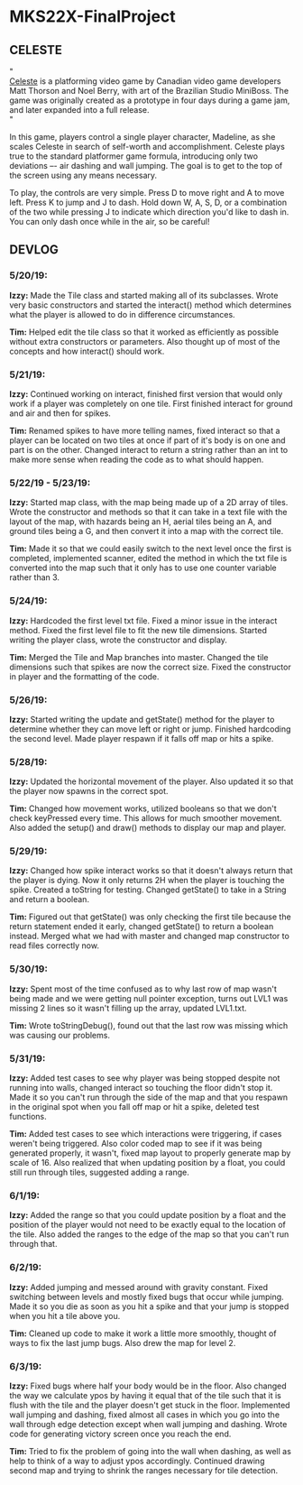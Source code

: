 # MKS22X-FinalProject

## CELESTE

"  
[Celeste](http://www.celestegame.com/) is a platforming video game by Canadian video game developers Matt Thorson and Noel Berry, with art of the Brazilian Studio MiniBoss. The game was originally created as a prototype in four days during a game jam, and later expanded into a full release.  
"  

In this game, players control a single player character, Madeline, as she scales Celeste in search of self-worth and accomplishment. Celeste plays true to the standard platformer game formula, introducing only two deviations –- air dashing and wall jumping. The goal is to get to the top of the screen using any means necessary.

To play, the controls are very simple. Press D to move right and A to move left. Press K to jump and J to dash. Hold down W, A, S, D, or a combination of the two while pressing J to indicate which direction you'd like to dash in. You can only dash once while in the air, so be careful!


## DEVLOG

### 5/20/19:
**Izzy:** Made the Tile class and started making all of its subclasses. Wrote very basic constructors and started the interact() method which determines what the player is allowed to do in difference circumstances.

**Tim:** Helped edit the tile class so that it worked as efficiently as possible without extra constructors or parameters. Also thought up of most of the concepts and how interact() should work.


### 5/21/19:
**Izzy:** Continued working on interact, finished first version that would only work if a player was completely on one tile. First finished interact for ground and air and then for spikes.

**Tim:** Renamed spikes to have more telling names, fixed interact so that a player can be located on two tiles at once if part of it's body is on one and part is on the other. Changed interact to return a string rather than an int to make more sense when reading the code as to what should happen.


### 5/22/19 - 5/23/19:
**Izzy:** Started map class, with the map being made up of a 2D array of tiles. Wrote the constructor and methods so that it can take in a text file with the layout of the map, with hazards being an H, aerial tiles being an A, and ground tiles being a G, and then convert it into a map with the correct tile.

**Tim:** Made it so that we could easily switch to the next level once the first is completed, implemented scanner, edited the method in which the txt file is converted into the map such that it only has to use one counter variable rather than 3.


### 5/24/19:
**Izzy:** Hardcoded the first level txt file. Fixed a minor issue in the interact method. Fixed the first level file to fit the new tile dimensions. Started writing the player class, wrote the constructor and display.

**Tim:** Merged the Tile and Map branches into master. Changed the tile dimensions such that spikes are now the correct size. Fixed the constructor in player and the formatting of the code.


### 5/26/19:
**Izzy:** Started writing the update and getState() method for the player to determine whether they can move left or right or jump. Finished hardcoding the second level. Made player respawn if it falls off map or hits a spike.


### 5/28/19:
**Izzy:** Updated the horizontal movement of the player. Also updated it so that the player now spawns in the correct spot.

**Tim:** Changed how movement works, utilized booleans so that we don't check keyPressed every time. This allows for much smoother movement. Also added the setup() and draw() methods to display our map and player.


### 5/29/19:
**Izzy:** Changed how spike interact works so that it doesn't always return that the player is dying. Now it only returns 2H when the player is touching the spike. Created a toString for testing. Changed getState() to take in a String and return a boolean.

**Tim:** Figured out that getState() was only checking the first tile because the return statement ended it early, changed getState() to return a boolean instead. Merged what we had with master and changed map constructor to read files correctly now.


### 5/30/19:
**Izzy:** Spent most of the time confused as to why last row of map wasn't being made and we were getting null pointer exception, turns out LVL1 was missing 2 lines so it wasn't filling up the array, updated LVL1.txt.

**Tim:** Wrote toStringDebug(), found out that the last row was missing which was causing our problems.


### 5/31/19:
**Izzy:** Added test cases to see why player was being stopped despite not running into walls, changed interact so touching the floor didn't stop it. Made it so you can't run through the side of the map and that you respawn in the original spot when you fall off map or hit a spike, deleted test functions.

**Tim:** Added test cases to see which interactions were triggering, if cases weren't being triggered. Also color coded map to see if it was being generated properly, it wasn't, fixed map layout to properly generate map by scale of 16. Also realized that when updating position by a float, you could still run through tiles, suggested adding a range.


### 6/1/19:
**Izzy:** Added the range so that you could update position by a float and the position of the player would not need to be exactly equal to the location of the tile. Also added the ranges to the edge of the map so that you can't run through that.


### 6/2/19:
**Izzy:** Added jumping and messed around with gravity constant. Fixed switching between levels and mostly fixed bugs that occur while jumping. Made it so you die as soon as you hit a spike and that your jump is stopped when you hit a tile above you.

**Tim:** Cleaned up code to make it work a little more smoothly, thought of ways to fix the last jump bugs. Also drew the map for level 2.


### 6/3/19:
**Izzy:** Fixed bugs where half your body would be in the floor. Also changed the way we calculate ypos by having it equal that of the tile such that it is flush with the tile and the player doesn't get stuck in the floor. Implemented wall jumping and dashing, fixed almost all cases in which you go into the wall through edge detection except when wall jumping and dashing. Wrote code for generating victory screen once you reach the end.

**Tim:** Tried to fix the problem of going into the wall when dashing, as well as help to think of a way to adjust ypos accordingly. Continued drawing second map and trying to shrink the ranges necessary for tile detection.
